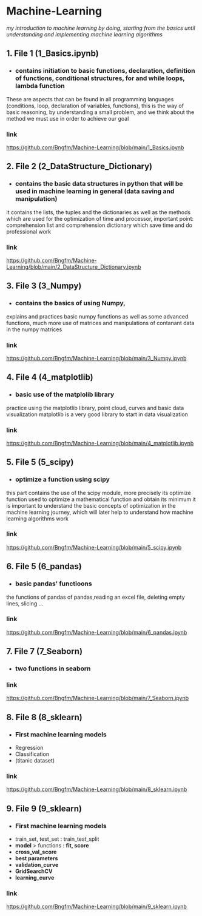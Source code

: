 # Machine-Learning
*my introduction to machine learning by doing, starting from the basics until understanding and implementing machine learning algorithms*

## 1. File 1 (1_Basics.ipynb) 
- ### contains initiation to basic functions, declaration, definition of functions, conditional structures, for and while loops, lambda function
These are aspects that can be found in all programming languages (conditions, loop, declaration of variables, functions), this is the way of basic reasoning,
by understanding a small problem, and we think about the method we must use in order to achieve our goal

### link 
https://github.com/Bngfm/Machine-Learning/blob/main/1_Basics.ipynb

## 2. File 2 (2_DataStructure_Dictionary) 
- ### contains the basic data structures in python that will be used in machine  learning in general (data saving and manipulation)
it contains the lists, the tuples and the dictionaries as well as the methods which are used for the optimization of time and processor,
important point: comprehension list and comprehension dictionary which save time and do professional work

### link 
https://github.com/Bngfm/Machine-Learning/blob/main/2_DataStructure_Dictionary.ipynb

## 3. File 3 (3_Numpy) 
- ### contains the basics of using Numpy,
explains and practices basic numpy functions as well as some advanced functions,
much more use of matrices and manipulations of contanant data in the numpy matrices

### link 
https://github.com/Bngfm/Machine-Learning/blob/main/3_Numpy.ipynb

## 4. File 4 (4_matplotlib) 
- ### basic use of the matplolib library
practice using the matplotlib library, point cloud, curves and basic data visualization
matplotlib is a very good library to start in data visualization

### link
https://github.com/Bngfm/Machine-Learning/blob/main/4_matplotlib.ipynb

## 5. File 5 (5_scipy)
- ### optimize a function using scipy
this part contains the use of the scipy module, more precisely its optimize function used to optimize a mathematical function and obtain its minimum
it is important to understand the basic concepts of optimization in the machine learning journey, which will later help to understand how machine learning algorithms work

### link 
https://github.com/Bngfm/Machine-Learning/blob/main/5_scipy.ipynb

## 6. File 5 (6_pandas)
- ### basic pandas' functioons
the functions of pandas of pandas,reading an excel file, deleting empty lines, slicing ...
### link
https://github.com/Bngfm/Machine-Learning/blob/main/6_pandas.ipynb

## 7. File 7 (7_Seaborn)
- ### two functions in seaborn

### link
https://github.com/Bngfm/Machine-Learning/blob/main/7_Seaborn.ipynb

## 8. File 8 (8_sklearn)
- ### First machine learning models 
- Regression 
- Classification
- (titanic dataset)
### link
https://github.com/Bngfm/Machine-Learning/blob/main/8_sklearn.ipynb

## 9. File 9 (9_sklearn)
- ### First machine learning models 
- train_set, test_set : train_test_split
- **model** > functions : **fit, score**
- **cross_val_score**
- **best parameters**
- **validation_curve**
- **GridSearchCV**
- **learning_curve**
### link
https://github.com/Bngfm/Machine-Learning/blob/main/9_sklearn.ipynb


